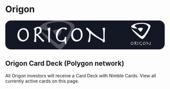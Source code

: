 # Origon

![](../../.gitbook/assets/origon-banner%20%281%29.png)



## Origon Card Deck \(Polygon network\)

All Origon investors will receive a Card Deck with Nimble Cards. View all currently active cards on this page.

